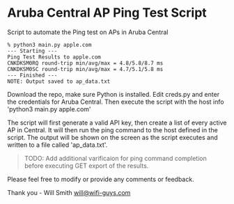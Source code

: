 # Aruba Central AP Ping Test Script
Script to automate the Ping test on APs in Aruba Central

```
% python3 main.py apple.com
--- Starting ---
Ping Test Results to apple.com
CNKDKSM0RQ round-trip min/avg/max = 4.8/5.8/8.7 ms
CNKDKSM0SC round-trip min/avg/max = 4.7/5.1/5.8 ms
--- Finished ---
NOTE: Output saved to ap_data.txt
```

Download the repo, make sure Python is installed.
Edit creds.py and enter the credentials for Aruba Central.
Then execute the script with the host info 'python3 main.py apple.com'

The script will first generate a valid API key, then create a list of every active AP in Central. It will then run the ping command to the host defined in the script. The output will be shown on the screen as the script executes and written to a file called 'ap_data.txt'.

>TODO: Add additional varificaion for ping command completion before executing GET export of the results.

Please feel free to modify or provide any comments or feedback.

Thank you - Will Smith
will@wifi-guys.com